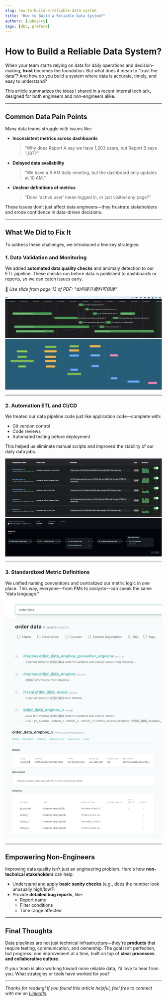 ```yaml
---
slug: how-to-build-a-reliable-data-system
title: "How to Build a Reliable Data System?"
authors: [uuboyscy]
tags: [dbt, prefect]
---
```


# How to Build a Reliable Data System?

When your team starts relying on data for daily operations and decision-making, **trust** becomes the foundation. But what does it mean to “trust the data”? And how do you build a system where data is accurate, timely, and easy to understand?

This article summarizes the ideas I shared in a recent internal tech talk, designed for both engineers and non-engineers alike.

<!-- truncate -->

---

## Common Data Pain Points

Many data teams struggle with issues like:

- **Inconsistent metrics across dashboards**  
  > “Why does Report A say we have 1,203 users, but Report B says 1,187?”

- **Delayed data availability**  
  > “We have a 9 AM daily meeting, but the dashboard only updates at 10 AM.”

- **Unclear definitions of metrics**  
  > “Does 'active user' mean logged in, or just visited any page?”

These issues don’t just affect data engineers—they frustrate stakeholders and erode confidence in data-driven decisions.

---

## What We Did to Fix It

To address these challenges, we introduced a few key strategies:

### 1. Data Validation and Monitoring

We added **automated data quality checks** and anomaly detection to our ETL pipeline. These checks run before data is published to dashboards or reports, so we can catch issues early.

📸 *Use slide from page 13 of PDF: "如何提升資料可信度"*

![data-validation-and-monitoring-1](./data-validation-and-monitoring-1.png)
![data-validation-and-monitoring-2](./data-validation-and-monitoring-2.png)

---

### 2. Automation ETL and CI/CD

We treated our data pipeline code just like application code—complete with:

- Git version control  
- Code reviews  
- Automated testing before deployment

This helped us eliminate manual scripts and improved the stability of our daily data jobs.

![automation-etl-and-cicd-1](./automation-etl-and-cicd-1.png)
![automation-etl-and-cicd-2](./automation-etl-and-cicd-2.png)

---

### 3. Standardized Metric Definitions

We unified naming conventions and centralized our metric logic in one place. This way, everyone—from PMs to analysts—can speak the same “data language.”

![standardize-data-definition-1](./standardize-data-definition-1.png)
![standardize-data-definition-2](./standardize-data-definition-2.png)

---

## Empowering Non-Engineers

Improving data quality isn’t just an engineering problem. Here's how **non-technical stakeholders** can help:

- Understand and apply **basic sanity checks** (e.g., does the number look unusually high/low?)
- Provide **detailed bug reports**, like:
  - Report name
  - Filter conditions
  - Time range affected

---

## Final Thoughts

Data pipelines are not just technical infrastructure—they're **products** that require testing, communication, and ownership. The goal isn’t perfection, but progress: one improvement at a time, built on top of **clear processes and collaborative culture**.

If your team is also working toward more reliable data, I’d love to hear from you. What strategies or tools have worked for you?

---

*Thanks for reading! If you found this article helpful, feel free to connect with me on [LinkedIn](https://www.linkedin.com/in/chengyou-shi/).*
